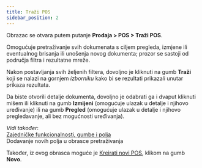 ```yaml
---
title: Traži POS
sidebar_position: 2
---
```


Obrazac se otvara putem putanje  **Prodaja > POS > Traži POS**.

Omogućuje pretraživanje svih dokumenata s ciljem pregleda, izmjene ili eventualnog brisanja ili unošenja novog dokumenta; prozor se sastoji od područja filtra i rezultatne mreže.

Nakon postavljanja svih željenih filtera, dovoljno je kliknuti na gumb **Traži** koji se nalazi na gornjem *izborniku* kako bi se rezultati prikazali unutar prikaza rezultata.

Da biste otvorili detalje dokumenta, dovoljno je odabrati ga i dvaput kliknuti mišem ili kliknuti na gumb **Izmijeni** (omogućuje ulazak u detalje i njihovo uređivanje) ili na gumb **Pregled** (omogućuje ulazak u detalje i njihovo pregledavanje, ali bez mogućnosti uređivanja).

*Vidi također*:     
[Zajedničke funkcionalnosti, gumbe i polja](/docs/guide/common)              
Dodavanje novih polja u obrasce pretraživanja    

Također, iz ovog obrasca moguće je [Kreirati novi POS](/docs/sales/pos/insert-pos/pos), klikom na gumb **Novo**.
